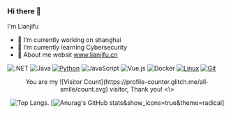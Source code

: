 ### Hi there 👋

I'm Lianjifu 

- 🔭 I’m currently working on shanghai
- 🌱 I’m currently learning Cybersecurity
- 💬 About me websit www.lianjifu.cn 
<!-- - 👯 I’m looking to collaborate on ...
- 🤔 I’m looking for help with ...
- 📫 How to reach me: ...
- 😄 Pronouns: ...
- ⚡ Fun fact: ... -->


![.NET](https://img.shields.io/badge/.NET-512BD4?style=flat-square&logo=C-Sharp&logoColor=ffffff)
![Java](https://img.shields.io/badge/-Java-007396?style=flat-square&logo=java&logoColor=ffffff)
[![Python](https://img.shields.io/badge/-Python-3776AB?style=flat-square&logo=python&logoColor=ffffff)](https://www.python.org/)
![JavaScript](https://img.shields.io/badge/JavaScript-F7DF1E?style=flat-square&logo=JavaScript&logoColor=ffffff)
![Vue.js](https://img.shields.io/badge/-Vue.js-4FC08D?style=flat-square&logo=Vue.js&logoColor=ffffff)
![Docker](https://img.shields.io/badge/Docker-2496ED?style=flat-square&logo=docker&logoColor=ffffff)
[![Linux](https://img.shields.io/badge/-Linux-333333?style=flat-square&logo=linux&logoColor=white)](https://www.linuxfoundation.org/)
[![Git](https://img.shields.io/badge/-Git-f05032?style=flat-square&logo=git&logoColor=white)](https://git-scm.com/)



<center>You are my ![Visitor Count](https://profile-counter.glitch.me/all-smile/count.svg) visitor, Thank you! <\>

![Top Langs](https://github-readme-stats.vercel.app/api/top-langs/?username=Lianjifu&layout=compact&theme=tokyonight).     [![Anurag's GitHub stats](https://github-readme-stats.vercel.app/api?username=Lianjifu)&show_icons=true&theme=radical]
